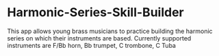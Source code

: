 # Harmonic-Series-Skill-Builder
This app allows young brass musicians to practice building the harmonic series on which their instruments are based. Currently supported instruments are F/Bb horn, Bb trumpet, C trombone, C Tuba
